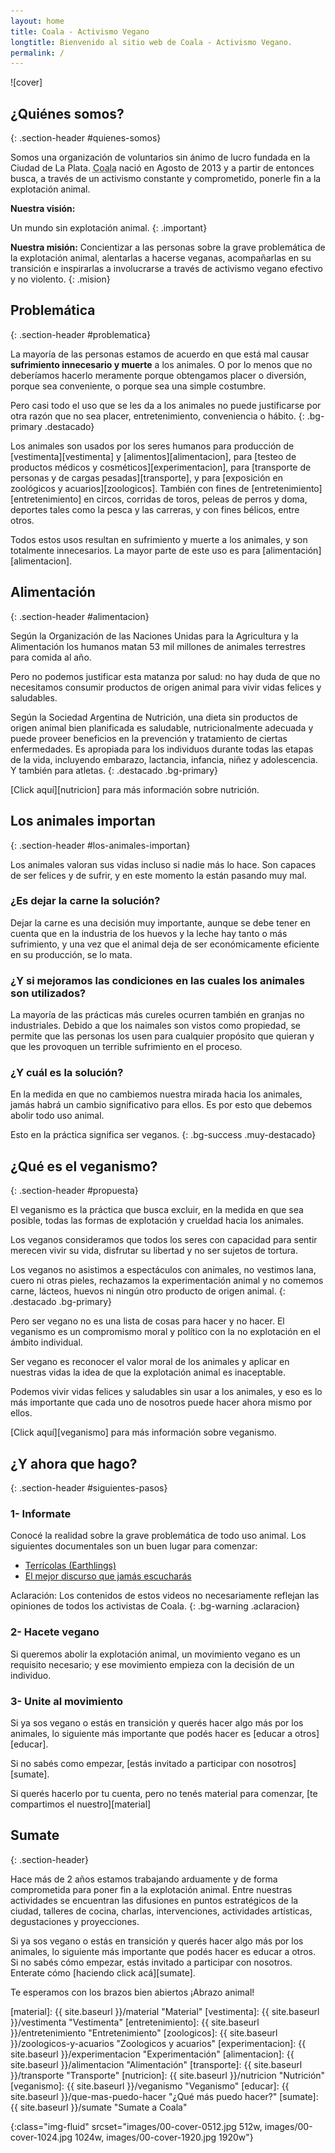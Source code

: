 ```yaml
---
layout: home
title: Coala - Activismo Vegano
longtitle: Bienvenido al sitio web de Coala - Activismo Vegano.
permalink: /
---
```


<section id="cover" markdown="span">
  ![cover]
</section>

<div class="principal container" markdown="1">
  
## ¿Quiénes somos?
{: .section-header #quienes-somos}

Somos una organización de voluntarios sin ánimo de lucro fundada en la Ciudad de La Plata.
<abbr title="Colectivo Abolicionista por la Liberación Animal">Coala</abbr>
nació en Agosto de 2013 y a partir de entonces busca, a través de un activismo constante y comprometido,
ponerle fin a la explotación animal.


<article class="vision" markdown="1">

**Nuestra visión:**

Un mundo sin explotación animal.
{: .important}

</article>


**Nuestra misión:** Concientizar a las personas sobre la grave problemática de la explotación animal, alentarlas a hacerse veganas, acompañarlas en su transición e inspirarlas a involucrarse a través de activismo vegano efectivo y no violento.
{: .mision}



## Problemática
{: .section-header #problematica}

La mayoría de las personas estamos de acuerdo en que está mal causar **sufrimiento innecesario y muerte** a los animales. O por lo menos que no deberíamos hacerlo meramente porque obtengamos placer o diversión, porque sea conveniente, o porque sea una simple costumbre.

Pero casi todo el uso que se les da a los animales no puede justificarse por otra razón que no sea placer, entretenimiento, conveniencia o hábito.
{: .bg-primary .destacado}

Los animales son usados por los seres humanos para producción de [vestimenta][vestimenta] y [alimentos][alimentacion], para [testeo de productos médicos y cosméticos][experimentacion], para [transporte de personas y de cargas pesadas][transporte], y para [exposición en zoológicos y acuarios][zoologicos]. También con fines de [entretenimiento][entretenimiento] en circos, corridas de toros, peleas de perros y doma, deportes tales como la pesca y las carreras, y con fines bélicos, entre otros.
         
Todos estos usos resultan en sufrimiento y muerte a los animales, y son totalmente innecesarios. La mayor parte de este uso es para [alimentación][alimentacion].

## Alimentación
{: .section-header #alimentacion}

Según la Organización de las Naciones Unidas para la Agricultura y la Alimentación los humanos matan 53 mil millones de animales terrestres para comida al año.

Pero no podemos justificar esta matanza por salud: no hay duda de que no necesitamos consumir productos de origen animal para vivir vidas felices y saludables.

Según la Sociedad Argentina de Nutrición, una dieta sin productos de origen animal bien planificada es saludable, nutricionalmente adecuada y puede proveer beneficios en la prevención y tratamiento de ciertas enfermedades. Es apropiada para los individuos durante todas las etapas de la vida, incluyendo embarazo, lactancia, infancia, niñez y adolescencia. Y también para atletas.
{: .destacado .bg-primary}

[Click aquí][nutricion] para más información sobre nutrición.


## Los animales importan
{: .section-header #los-animales-importan}

Los animales valoran sus vidas incluso si nadie más lo hace. Son capaces de ser felices y de sufrir, y en este momento la están pasando muy mal.

### ¿Es dejar la carne la solución?

Dejar la carne es una decisión muy importante, aunque se debe tener en cuenta que en la industria de los huevos y la leche hay tanto o más sufrimiento, y una vez que el animal deja de ser económicamente eficiente en su producción, se lo mata.

### ¿Y si mejoramos las condiciones en las cuales los animales son utilizados?

La mayoría de las prácticas más cureles ocurren también en granjas no industriales. Debido a que los naimales son vistos como propiedad, se permite que las personas los usen para cualquier propósito que quieran y que les provoquen un terrible sufrimiento en el proceso.

### ¿Y cuál es la solución?

En la medida en que no cambiemos nuestra mirada hacia los animales, jamás habrá un cambio significativo para ellos. Es por esto que debemos abolir todo uso animal.

Esto en la práctica significa ser veganos.
{: .bg-success .muy-destacado}



## ¿Qué es el veganismo?
{: .section-header #propuesta}

El veganismo es la práctica que busca excluir, en la medida en que sea posible, todas las formas de explotación y crueldad hacia los animales.

Los veganos consideramos que todos los seres con capacidad para sentir merecen vivir su vida, disfrutar su libertad y no ser sujetos de tortura.

Los veganos no asistimos a espectáculos con animales, no vestimos lana, cuero ni otras pieles, rechazamos la experimentación animal y no comemos carne, lácteos, huevos ni ningún otro producto de origen animal.
{: .destacado .bg-primary}

Pero ser vegano no es una lista de cosas para hacer y no hacer. El veganismo es un compromismo moral y político con la no explotación en el ámbito individual.

Ser vegano es reconocer el valor moral de los animales y aplicar en nuestras vidas la idea de que la explotación animal es inaceptable.

Podemos vivir vidas felices y saludables sin usar a los animales, y eso es lo más importante que cada uno de nosotros puede hacer ahora mismo por ellos.

[Click aquí][veganismo] para más información sobre veganismo.

## ¿Y ahora que hago?
{: .section-header #siguientes-pasos}

### 1- Informate

Conocé la realidad sobre la grave problemática de todo uso animal. Los siguientes documentales son un buen lugar para comenzar: 

- [Terrícolas (Earthlings)][terricolas]
- [El mejor discurso que jamás escucharás][yourofsky]

Aclaración: Los contenidos de estos videos no necesariamente reflejan las opiniones de todos los activistas de Coala.
{: .bg-warning .aclaracion}

### 2- Hacete vegano

Si queremos abolir la explotación animal, un movimiento vegano es un requisito necesario; y ese movimiento empieza con la decisión de un individuo.

### 3- Unite al movimiento

Si ya sos vegano o estás en transición y querés hacer algo más por los animales, lo siguiente más importante que podés hacer es [educar a otros][educar].

Si no sabés como empezar, [estás invitado a participar con nosotros][sumate].

Si querés hacerlo por tu cuenta, pero no tenés material para comenzar, [te compartimos el nuestro][material]


## Sumate
{: .section-header}

Hace más de 2 años estamos trabajando arduamente y de forma comprometida para poner fin a la explotación animal. Entre nuestras actividades se encuentran las difusiones en puntos estratégicos de la ciudad, talleres de cocina, charlas, intervenciones, actividades artísticas, degustaciones y proyecciones.

Si ya sos vegano o estás en transición y querés hacer algo más por los animales, lo siguiente más importante que podés hacer es educar a otros. Si no sabés cómo empezar, estás invitado a participar con nosotros. Enterate cómo [haciendo click acá][sumate].

Te esperamos con los brazos bien abiertos ¡Abrazo animal!

</div>



[material]: {{ site.baseurl }}/material "Material"
[vestimenta]: {{ site.baseurl }}/vestimenta "Vestimenta"
[entretenimiento]: {{ site.baseurl }}/entretenimiento "Entretenimiento"
[zoologicos]: {{ site.baseurl }}/zoologicos-y-acuarios "Zoologicos y acuarios"
[experimentacion]: {{ site.baseurl }}/experimentacion "Experimentación"
[alimentacion]: {{ site.baseurl }}/alimentacion "Alimentación"
[transporte]: {{ site.baseurl }}/transporte "Transporte"
[nutricion]: {{ site.baseurl }}/nutricion "Nutrición"
[veganismo]: {{ site.baseurl }}/veganismo "Veganismo"
[educar]: {{ site.baseurl }}/que-mas-puedo-hacer "¿Qué más puedo hacer?"
[sumate]: {{ site.baseurl }}/sumate "Sumate a Coala"

[terricolas]: https://youtube.googleapis.com/v/PRrH6Ml5IDU
[yourofsky]: https://youtube.googleapis.com/v/PRrH6Ml5IDU

[facebook]: http://facebook.com/activismo.coala "Facebook de Coala"
[email]: mailto:activismo.coala@gmail.com?Subject=Hola%20Coala

[cover]: images/00-cover-0512.jpg "Se ve el logo de Coala, que consiste en la palabra Coala en mayúsculas con la silueta de un koala en lugar de la letra 'O'"
{:class="img-fluid" srcset="images/00-cover-0512.jpg 512w, images/00-cover-1024.jpg 1024w, images/00-cover-1920.jpg 1920w"}